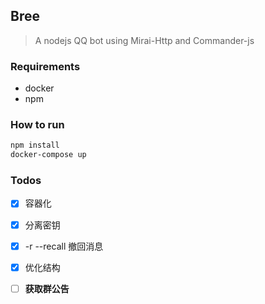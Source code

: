 ## Bree
> A nodejs QQ bot using Mirai-Http and Commander-js

### Requirements
+ docker
+ npm

### How to run
```sh
npm install
docker-compose up
```

### Todos

- [x] 容器化
- [x] 分离密钥
- [x] -r --recall 撤回消息
- [x] 优化结构
- [ ] **获取群公告**


